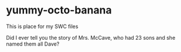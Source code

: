 # yummy-octo-banana
This is place for my SWC files

Did I ever tell you the story of Mrs. McCave, who had 23 sons and she 
named them all Dave?
